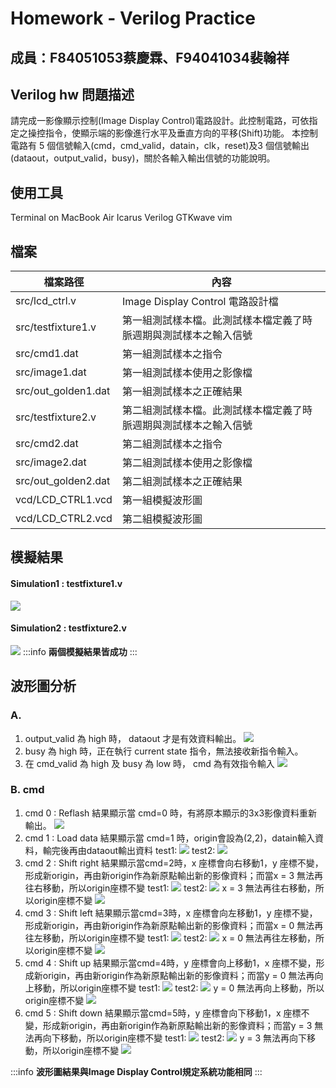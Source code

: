 # Homework - Verilog Practice
成員：F84051053蔡慶霖、F94041034裴翰祥
---
## Verilog hw 問題描述
請完成一影像顯示控制(Image Display Control)電路設計。此控制電路，可依指定之操控指令，使顯示端的影像進行水平及垂直方向的平移(Shift)功能。 
本控制電路有 5 個信號輸入(cmd，cmd_valid，datain，clk，reset)及3 個信號輸出(dataout，output_valid，busy)，關於各輸入輸出信號的功能說明。
## 使用工具
Terminal on MacBook Air
Icarus Verilog
GTKwave
vim
## 檔案


| 檔案路徑 | 內容 | 
| -------- | -------- | 
|src/lcd_ctrl.v|Image Display Control 電路設計檔|
| src/testfixture1.v|第一組測試樣本檔。此測試樣本檔定義了時脈週期與測試樣本之輸入信號|
| src/cmd1.dat|第一組測試樣本之指令|
|src/image1.dat|第一組測試樣本使用之影像檔|
|src/out_golden1.dat|第一組測試樣本之正確結果|
| src/testfixture2.v|第二組測試樣本檔。此測試樣本檔定義了時脈週期與測試樣本之輸入信號|
| src/cmd2.dat|第二組測試樣本之指令|
|src/image2.dat|第二組測試樣本使用之影像檔|
|src/out_golden2.dat|第二組測試樣本之正確結果|
|vcd/LCD_CTRL1.vcd|第一組模擬波形圖|
|vcd/LCD_CTRL2.vcd|第二組模擬波形圖|

## 模擬結果
#### Simulation1 : testfixture1.v
![](https://raw.githubusercontent.com/happy210168/FPGA_Design/master/Lab00/verilog_hw/F94041034/images/test1_result.png)

#### Simulation2 : testfixture2.v
![](https://raw.githubusercontent.com/happy210168/FPGA_Design/master/Lab00/verilog_hw/F94041034/images/test2_result.png)
:::info
**兩個模擬結果皆成功**
:::
## 波形圖分析
### A.
1. output_valid 為 high 時， dataout 才是有效資料輸出。
![](https://raw.githubusercontent.com/happy210168/FPGA_Design/master/Lab00/verilog_hw/F94041034/images/wave_analysis_output_valid.png)
2. busy 為 high 時，正在執行 current state 指令，無法接收新指令輸入。
3. 在 cmd_valid 為 high 及 busy 為 low 時， cmd 為有效指令輸入
![](https://raw.githubusercontent.com/happy210168/FPGA_Design/master/Lab00/verilog_hw/F94041034/images/wave_analysis_busy.png)
### B. cmd
1. cmd 0 : Reflash
結果顯示當 cmd=0 時，有將原本顯示的3x3影像資料重新輸出。
![](https://raw.githubusercontent.com/happy210168/FPGA_Design/master/Lab00/verilog_hw/F94041034/images/cmd0_reflash.png)
2. cmd 1 : Load data
結果顯示當 cmd=1 時，origin會設為(2,2)，datain輸入資料，輸完後再由dataout輸出資料
test1:
![](https://raw.githubusercontent.com/happy210168/FPGA_Design/master/Lab00/verilog_hw/F94041034/images/test1_cmd1_load_data.png)
test2:
![](https://raw.githubusercontent.com/happy210168/FPGA_Design/master/Lab00/verilog_hw/F94041034/images/test2_cmd1_load_data.png)
3. cmd 2 : Shift right
結果顯示當cmd=2時，x 座標會向右移動1，y 座標不變，形成新origin，再由新origin作為新原點輸出新的影像資料；而當x = 3 無法再往右移動，所以origin座標不變
test1:
![](https://raw.githubusercontent.com/happy210168/FPGA_Design/master/Lab00/verilog_hw/F94041034/images/test1_cmd2_shift_right.png)
test2:
![](https://raw.githubusercontent.com/happy210168/FPGA_Design/master/Lab00/verilog_hw/F94041034/images/test2_cmd2_shift_right.png)
x = 3 無法再往右移動，所以origin座標不變
![](https://raw.githubusercontent.com/happy210168/FPGA_Design/master/Lab00/verilog_hw/F94041034/images/cmd2_shift_right_special.png)
4. cmd 3 : Shift left
結果顯示當cmd=3時，x 座標會向左移動1，y 座標不變，形成新origin，再由新origin作為新原點輸出新的影像資料；而當x = 0 無法再往左移動，所以origin座標不變
test1:
![](https://raw.githubusercontent.com/happy210168/FPGA_Design/master/Lab00/verilog_hw/F94041034/images/test1_cmd3_shift_left.png)
test2:
![](https://raw.githubusercontent.com/happy210168/FPGA_Design/master/Lab00/verilog_hw/F94041034/images/test2_cmd3_shift_left.png)
x = 0 無法再往左移動，所以origin座標不變
![](https://raw.githubusercontent.com/happy210168/FPGA_Design/master/Lab00/verilog_hw/F94041034/images/cmd3_shift_left_special.png)
5. cmd 4 : Shift up
結果顯示當cmd=4時，y 座標會向上移動1，x 座標不變，形成新origin，再由新origin作為新原點輸出新的影像資料；而當y = 0 無法再向上移動，所以origin座標不變
test1:
![](https://raw.githubusercontent.com/happy210168/FPGA_Design/master/Lab00/verilog_hw/F94041034/images/test1_cmd4_shift_up.png)
test2:
![](https://raw.githubusercontent.com/happy210168/FPGA_Design/master/Lab00/verilog_hw/F94041034/images/test2_cmd4_shift_up.png)
y = 0 無法再向上移動，所以origin座標不變
![](https://raw.githubusercontent.com/happy210168/FPGA_Design/master/Lab00/verilog_hw/F94041034/images/cmd4_shift_up_special.png)
6. cmd 5 : Shift down
結果顯示當cmd=5時，y 座標會向下移動1，x 座標不變，形成新origin，再由新origin作為新原點輸出新的影像資料；而當y = 3 無法再向下移動，所以origin座標不變
test1:
![](https://raw.githubusercontent.com/happy210168/FPGA_Design/master/Lab00/verilog_hw/F94041034/images/test1_cmd5_shift_down.png)
test2:
![](https://raw.githubusercontent.com/happy210168/FPGA_Design/master/Lab00/verilog_hw/F94041034/images/test2_cmd5_shift_down.png)
y = 3 無法再向下移動，所以origin座標不變
![](https://raw.githubusercontent.com/happy210168/FPGA_Design/master/Lab00/verilog_hw/F94041034/images/cmd5_shift_down_special.png)

:::info
**波形圖結果與Image Display Control規定系統功能相同**
:::
